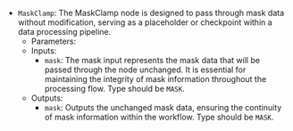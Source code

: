 - `MaskClamp`: The MaskClamp node is designed to pass through mask data without modification, serving as a placeholder or checkpoint within a data processing pipeline.
    - Parameters:
    - Inputs:
        - `mask`: The mask input represents the mask data that will be passed through the node unchanged. It is essential for maintaining the integrity of mask information throughout the processing flow. Type should be `MASK`.
    - Outputs:
        - `mask`: Outputs the unchanged mask data, ensuring the continuity of mask information within the workflow. Type should be `MASK`.
